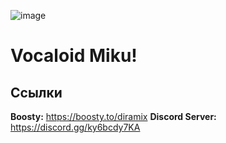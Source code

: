 ![image](https://github.com/user-attachments/assets/80b93603-5bba-4844-b03a-69fd59f774a8)

# Vocaloid Miku!

## Ссылки
**Boosty:** https://boosty.to/diramix
**Discord Server:** https://discord.gg/ky6bcdy7KA
